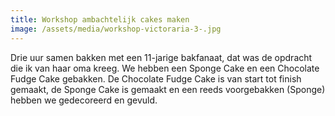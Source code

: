 ```yaml
---
title: Workshop ambachtelijk cakes maken
image: /assets/media/workshop-victoraria-3-.jpg
---
```

Drie uur samen bakken met een 11-jarige bakfanaat, dat was de opdracht die ik van haar oma kreeg. We hebben een Sponge Cake en een Chocolate Fudge Cake gebakken. De Chocolate Fudge Cake is van start tot finish gemaakt, de Sponge Cake is gemaakt en een reeds voorgebakken (Sponge) hebben we gedecoreerd en gevuld.
